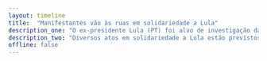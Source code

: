 ```yaml
---
layout: timeline
title:  "Manifestantes vão às ruas em solidariedade a Lula"
description_one: "O ex-presidente Lula (PT) foi alvo de investigação da Polícia Federal, na manhã desta sexta-feira (4), como parte da Operação Lava Jato. Ele foi encaminhando, coercitivamente, para depor à PF, em São Paulo.</p><p>Militantes, intelectuais e políticos começaram o dia com notas e vídeos contra a operação, denunciando que se trata de “golpe de estado”, “espetáculo midiático” e “operação política” contra o ex-presidente."
description_two: "Diversos atos em solidariedade a Lula estão previstos para ocorrer nesta sexta-feira em várias capitais, convocados por movimentos populares, sindicatos e organizações sociais.  Acompanhe a cobertura da nossa reportagem em tempo real."
offline: false
---
```

